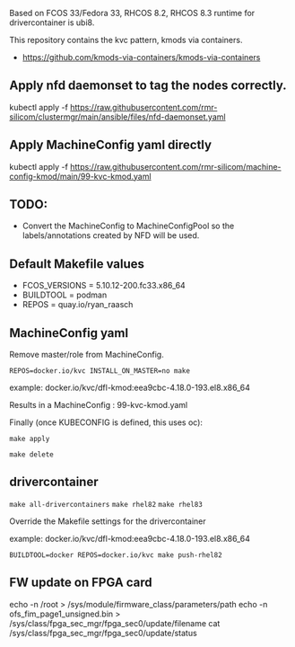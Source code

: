 Based on FCOS 33/Fedora 33, RHCOS 8.2, RHCOS 8.3 runtime for drivercontainer is ubi8.

This repository contains the kvc pattern, kmods via containers.
* https://github.com/kmods-via-containers/kmods-via-containers

## Apply nfd daemonset to tag the nodes correctly.
kubectl apply -f https://raw.githubusercontent.com/rmr-silicom/clustermgr/main/ansible/files/nfd-daemonset.yaml

## Apply MachineConfig yaml directly
kubectl apply -f https://raw.githubusercontent.com/rmr-silicom/machine-config-kmod/main/99-kvc-kmod.yaml

## TODO:
* Convert the MachineConfig to MachineConfigPool so the labels/annotations created by NFD will be used.

## Default Makefile values
* FCOS_VERSIONS = 5.10.12-200.fc33.x86_64
* BUILDTOOL = podman
* REPOS = quay.io/ryan_raasch

## MachineConfig yaml
Remove master/role from MachineConfig.

```REPOS=docker.io/kvc INSTALL_ON_MASTER=no make```

example: docker.io/kvc/dfl-kmod:eea9cbc-4.18.0-193.el8.x86_64

Results in a MachineConfig : 99-kvc-kmod.yaml

Finally (once KUBECONFIG is defined, this uses oc):

```make apply```

```make delete```

## drivercontainer

``make all-drivercontainers``
``make rhel82``
``make rhel83``

Override the Makefile settings for the drivercontainer

example: docker.io/kvc/dfl-kmod:eea9cbc-4.18.0-193.el8.x86_64

``BUILDTOOL=docker REPOS=docker.io/kvc make push-rhel82``


## FW update on FPGA card
echo -n /root > /sys/module/firmware_class/parameters/path
echo -n ofs_fim_page1_unsigned.bin > /sys/class/fpga_sec_mgr/fpga_sec0/update/filename
cat /sys/class/fpga_sec_mgr/fpga_sec0/update/status
